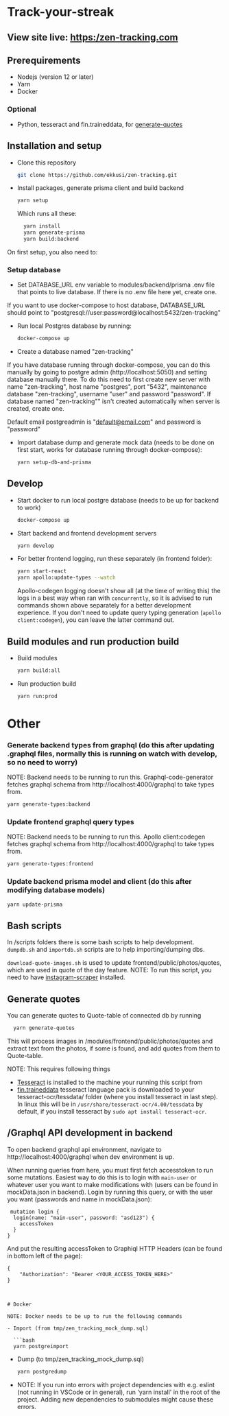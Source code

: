 # Track-your-streak

## View site live: [https:/zen-tracking.com](https://zen-tracking.com)

## Prerequirements

- Nodejs (version 12 or later)
- Yarn
- Docker

### Optional

- Python, tesseract and fin.traineddata, for [generate-quotes](#generate-quotes)

## Installation and setup

- Clone this repository

  ```bash
  git clone https://github.com/ekkusi/zen-tracking.git
  ```

- Install packages, generate prisma client and build backend

  ```bash
  yarn setup
  ```

  Which runs all these:

  ```bash
    yarn install
    yarn generate-prisma
    yarn build:backend
  ```

On first setup, you also need to:

### Setup database

- Set DATABASE_URL env variable to modules/backend/prisma .env file that points to live database. If there is no .env file here yet, create one.

If you want to use docker-compose to host database, DATABASE_URL should point to "postgresql://user:password@localhost:5432/zen-tracking"

- Run local Postgres database by running:

  ```bash
  docker-compose up
  ```

- Create a database named "zen-tracking"

If you have database running through docker-compose, you can do this manually by going to postgre admin (http://localhost:5050) and setting database manually there. To do this need to first create new server with name "zen-tracking", host name "postgres", port "5432", maintenance database "zen-tracking", username "user" and password "password". If database named "zen-tracking"" isn't created automatically when server is created, create one.

Default email postgreadmin is "default@email.com" and password is "password"

- Import database dump and generate mock data (needs to be done on first start, works for database running through docker-compose):
  ```bash
  yarn setup-db-and-prisma
  ```

## Develop

- Start docker to run local postgre database (needs to be up for backend to work)

  ```bash
  docker-compose up
  ```

- Start backend and frontend development servers

  ```bash
  yarn develop
  ```

- For better frontend logging, run these separately (in frontend folder):
  ```bash
  yarn start-react
  yarn apollo:update-types --watch
  ```
  Apollo-codegen logging doesn't show all (at the time of writing this) the logs in a best way when ran with `concurrently`,
  so it is advised to run commands shown above separately for a better development experience. If you don't need to update
  query typing generation (`apollo client:codegen`), you can leave the latter command out.

## Build modules and run production build

- Build modules
  ```bash
  yarn build:all
  ```
- Run production build
  ```bash
  yarn run:prod
  ```

# Other

### Generate backend types from graphql (do this after updating .graphql files, normally this is running on watch with develop, so no need to worry)

NOTE: Backend needs to be running to run this. Graphql-code-generator fetches graphql schema from http://localhost:4000/graphql to take types from.

```bash
yarn generate-types:backend
```

### Update frontend graphql query types

NOTE: Backend needs to be running to run this. Apollo client:codegen fetches graphql schema from http://localhost:4000/graphql to take types from.

```bash
yarn generate-types:frontend
```

### Update backend prisma model and client (do this after modifying database models)

```bash
yarn update-prisma
```

## Bash scripts

In /scripts folders there is some bash scripts to help development. `dumpdb.sh` and `importdb.sh` scripts are to help importing/dumping dbs.

`download-quote-images.sh` is used to update frontend/public/photos/quotes, which are used in quote of the day feature. NOTE: To run this script, you need
to have [instagram-scraper](https://github.com/arc298/instagram-scraper) installed.

## Generate quotes

You can generate quotes to Quote-table of connected db by running

```bash
  yarn generate-quotes
```

This will process images in /modules/frontend/public/photos/quotes and extract text from the photos, if some is found, and add quotes from them to Quote-table.

NOTE: This requires following things

- [Tesseract](https://github.com/tesseract-ocr/tesseract) is installed to the machine your running this script from
- [fin.traineddata](https://github.com/tesseract-ocr/tessdata/blob/master/fin.traineddata) tesseract language pack is downloaded to your tesseract-ocr/tessdata/ folder (where you install tesseract in last step). In linux this will be in `/usr/share/tesseract-ocr/4.00/tessdata` by default, if you install tesseract by `sudo apt install tesseract-ocr`.

## /Graphql API development in backend

To open backend graphql api environment, navigate to http://localhost:4000/graphql when dev environment is up.

When running queries from here, you must first fetch accesstoken to run some mutations.
Easiest way to do this is to login with `main-user` or whatever user you want to make modifications with (users can be found in mockData.json in backend). Login by running this query, or with the user you want (passwords and name in mockData.json):

```
 mutation login {
  login(name: "main-user", password: "asd123") {
    accessToken
  }
}
```

And put the resulting accessToken to Graphiql HTTP Headers (can be found in bottom left of the page):

````
{
    "Authorization": "Bearer <YOUR_ACCESS_TOKEN_HERE>"
}



# Docker

NOTE: Docker needs to be up to run the following commands

- Import (from tmp/zen_tracking_mock_dump.sql)

  ```bash
  yarn postgreimport
````

- Dump (to tmp/zen_tracking_mock_dump.sql)

  ```bash
  yarn postgredump
  ```

- NOTE:
  If you run into errors with project dependencies with e.g. eslint (not running in VSCode or in general), run 'yarn install' in the root of the project.
  Adding new dependencies to submodules might cause these errors.

